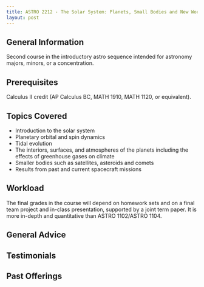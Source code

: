 ```yaml
---
title: ASTRO 2212 - The Solar System: Planets, Small Bodies and New Worlds
layout: post
---
```


<link rel="stylesheet" href="/main.css">

## General Information

Second course in the introductory astro sequence intended for astronomy majors, minors, or a concentration.

## Prerequisites

Calculus II credit (AP Calculus BC, MATH 1910, MATH 1120, or equivalent).

## Topics Covered

  - Introduction to the solar system
  - Planetary orbital and spin dynamics
  - Tidal evolution
  - The interiors, surfaces, and atmospheres of the planets including the effects of greenhouse gases on climate
  - Smaller bodies such as satellites, asteroids and comets
  - Results from past and current spacecraft missions

## Workload

The final grades in the course will depend on homework sets and on a final team project and in-class presentation, supported by a joint term paper. It is more in-depth and quantitative than ASTRO 1102/ASTRO 1104.

## General Advice


## Testimonials


## Past Offerings

